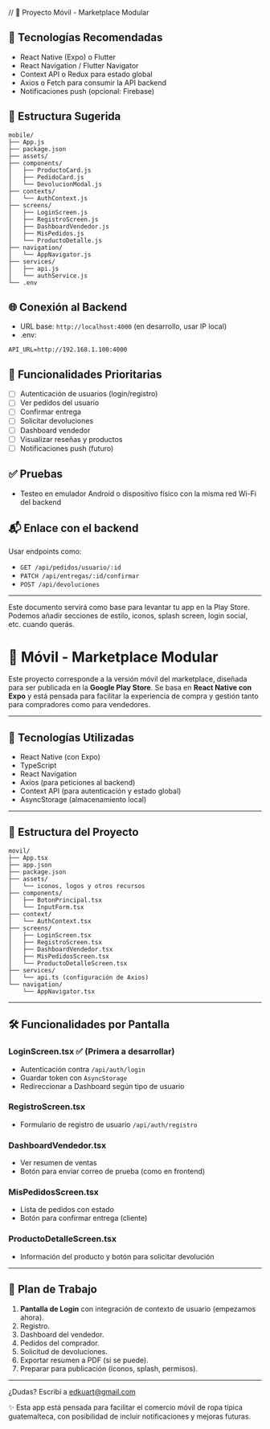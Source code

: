 // 📱 Proyecto Móvil - Marketplace Modular

## 🚀 Tecnologías Recomendadas

- React Native (Expo) o Flutter
- React Navigation / Flutter Navigator
- Context API o Redux para estado global
- Axios o Fetch para consumir la API backend
- Notificaciones push (opcional: Firebase)

## 📁 Estructura Sugerida

```
mobile/
├── App.js
├── package.json
├── assets/
├── components/
│   ├── ProductoCard.js
│   ├── PedidoCard.js
│   └── DevolucionModal.js
├── contexts/
│   └── AuthContext.js
├── screens/
│   ├── LoginScreen.js
│   ├── RegistroScreen.js
│   ├── DashboardVendedor.js
│   ├── MisPedidos.js
│   └── ProductoDetalle.js
├── navigation/
│   └── AppNavigator.js
├── services/
│   ├── api.js
│   └── authService.js
└── .env
```

## 🌐 Conexión al Backend
- URL base: `http://localhost:4000` (en desarrollo, usar IP local)
- .env:
```env
API_URL=http://192.168.1.100:4000
```

## 🧪 Funcionalidades Prioritarias

- [ ] Autenticación de usuarios (login/registro)
- [ ] Ver pedidos del usuario
- [ ] Confirmar entrega
- [ ] Solicitar devoluciones
- [ ] Dashboard vendedor
- [ ] Visualizar reseñas y productos
- [ ] Notificaciones push (futuro)

## ✅ Pruebas
- Testeo en emulador Android o dispositivo físico con la misma red Wi-Fi del backend

## 📬 Enlace con el backend
Usar endpoints como:
- `GET /api/pedidos/usuario/:id`
- `PATCH /api/entregas/:id/confirmar`
- `POST /api/devoluciones`

---

Este documento servirá como base para levantar tu app en la Play Store.
Podemos añadir secciones de estilo, iconos, splash screen, login social, etc. cuando querás.

# 📱 Móvil - Marketplace Modular

Este proyecto corresponde a la versión móvil del marketplace, diseñada para ser publicada en la **Google Play Store**. Se basa en **React Native con Expo** y está pensada para facilitar la experiencia de compra y gestión tanto para compradores como para vendedores.

---

## 🚀 Tecnologías Utilizadas

- React Native (con Expo)
- TypeScript
- React Navigation
- Axios (para peticiones al backend)
- Context API (para autenticación y estado global)
- AsyncStorage (almacenamiento local)

---

## 📁 Estructura del Proyecto

```
movil/
├── App.tsx
├── app.json
├── package.json
├── assets/
│   └── iconos, logos y otros recursos
├── components/
│   ├── BotonPrincipal.tsx
│   └── InputForm.tsx
├── context/
│   └── AuthContext.tsx
├── screens/
│   ├── LoginScreen.tsx
│   ├── RegistroScreen.tsx
│   ├── DashboardVendedor.tsx
│   ├── MisPedidosScreen.tsx
│   └── ProductoDetalleScreen.tsx
├── services/
│   └── api.ts (configuración de Axios)
└── navigation/
    └── AppNavigator.tsx
```

---

## 🛠️ Funcionalidades por Pantalla

### LoginScreen.tsx ✅ (Primera a desarrollar)
- Autenticación contra `/api/auth/login`
- Guardar token con `AsyncStorage`
- Redireccionar a Dashboard según tipo de usuario

### RegistroScreen.tsx
- Formulario de registro de usuario `/api/auth/registro`

### DashboardVendedor.tsx
- Ver resumen de ventas
- Botón para enviar correo de prueba (como en frontend)

### MisPedidosScreen.tsx
- Lista de pedidos con estado
- Botón para confirmar entrega (cliente)

### ProductoDetalleScreen.tsx
- Información del producto y botón para solicitar devolución

---

## 📲 Plan de Trabajo

1. **Pantalla de Login** con integración de contexto de usuario (empezamos ahora).
2. Registro.
3. Dashboard del vendedor.
4. Pedidos del comprador.
5. Solicitud de devoluciones.
6. Exportar resumen a PDF (si se puede).
7. Preparar para publicación (íconos, splash, permisos).

---

¿Dudas? Escribí a [edkuart@gmail.com](mailto:edkuart@gmail.com)

✨ Esta app está pensada para facilitar el comercio móvil de ropa típica guatemalteca, con posibilidad de incluir notificaciones y mejoras futuras.
